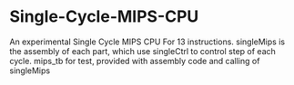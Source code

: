 # Single-Cycle-MIPS-CPU
An experimental  Single Cycle MIPS CPU For 13 instructions.
singleMips is the assembly of each part, which use singleCtrl to control step of each cycle.
mips_tb for test, provided with assembly code and calling of singleMips
